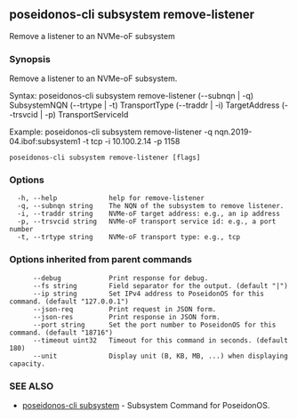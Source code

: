 ## poseidonos-cli subsystem remove-listener

Remove a listener to an NVMe-oF subsystem

### Synopsis


Remove a listener to an NVMe-oF subsystem.

Syntax:
	poseidonos-cli subsystem remove-listener (--subnqn | -q) SubsystemNQN (--trtype | -t) TransportType (--traddr | -i) TargetAddress (--trsvcid | -p) TransportServiceId

Example:
	poseidonos-cli subsystem remove-listener -q nqn.2019-04.ibof:subsystem1 -t tcp -i 10.100.2.14 -p 1158

    

```
poseidonos-cli subsystem remove-listener [flags]
```

### Options

```
  -h, --help             help for remove-listener
  -q, --subnqn string    The NQN of the subsystem to remove listener.
  -i, --traddr string    NVMe-oF target address: e.g., an ip address
  -p, --trsvcid string   NVMe-oF transport service id: e.g., a port number
  -t, --trtype string    NVMe-oF transport type: e.g., tcp
```

### Options inherited from parent commands

```
      --debug            Print response for debug.
      --fs string        Field separator for the output. (default "|")
      --ip string        Set IPv4 address to PoseidonOS for this command. (default "127.0.0.1")
      --json-req         Print request in JSON form.
      --json-res         Print response in JSON form.
      --port string      Set the port number to PoseidonOS for this command. (default "18716")
      --timeout uint32   Timeout for this command in seconds. (default 180)
      --unit             Display unit (B, KB, MB, ...) when displaying capacity.
```

### SEE ALSO

* [poseidonos-cli subsystem](poseidonos-cli_subsystem.md)	 - Subsystem Command for PoseidonOS.

